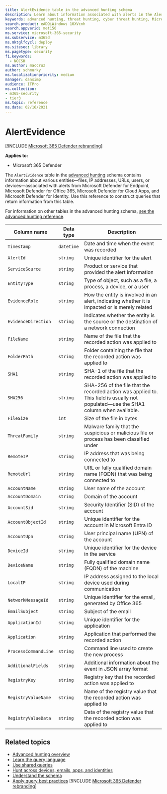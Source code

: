```yaml
---
title: AlertEvidence table in the advanced hunting schema
description: Learn about information associated with alerts in the AlertEvidence table of the advanced hunting schema
keywords: advanced hunting, threat hunting, cyber threat hunting, Microsoft 365 Defender, microsoft 365, m365, search, query, telemetry, schema reference, kusto, table, column, data type, description, AlertInfo, alert, entities, evidence, file, IP address, device, machine, user, account
search.product: eADQiWindows 10XVcnh
search.appverid: met150
ms.service: microsoft-365-security
ms.subservice: m365d
ms.mktglfcycl: deploy
ms.sitesec: library
ms.pagetype: security
f1.keywords: 
  - NOCSH
ms.author: maccruz
author: schmurky
ms.localizationpriority: medium
manager: dansimp
audience: ITPro
ms.collection: 
- m365-security
- tier3
ms.topic: reference
ms.date: 02/16/2021
---
```


# AlertEvidence

[!INCLUDE [Microsoft 365 Defender rebranding](../includes/microsoft-defender.md)]


**Applies to:**
- Microsoft 365 Defender

The `AlertEvidence` table in the [advanced hunting](advanced-hunting-overview.md) schema contains information about various entities—files, IP addresses, URLs, users, or devices—associated with alerts from Microsoft  Defender for Endpoint, Microsoft Defender for Office 365, Microsoft Defender for Cloud Apps, and Microsoft Defender for Identity. Use this reference to construct queries that return information from this table.

For information on other tables in the advanced hunting schema, [see the advanced hunting reference](advanced-hunting-schema-tables.md).

| Column name | Data type | Description |
|-------------|-----------|-------------|
| `Timestamp` | `datetime` | Date and time when the event was recorded |
| `AlertId` | `string` | Unique identifier for the alert |
| `ServiceSource` | `string` | Product or service that provided the alert information |
| `EntityType` | `string` | Type of object, such as a file, a process, a device, or a user |
| `EvidenceRole` | `string` | How the entity is involved in an alert, indicating whether it is impacted or is merely related |
| `EvidenceDirection` | `string` | Indicates whether the entity is the source or the destination of a network connection |
| `FileName` | `string` | Name of the file that the recorded action was applied to |
| `FolderPath` | `string` | Folder containing the file that the recorded action was applied to |
| `SHA1` | `string` | SHA-1 of the file that the recorded action was applied to |
| `SHA256` | `string` | SHA-256 of the file that the recorded action was applied to. This field is usually not populated—use the SHA1 column when available. |
| `FileSize` | `int` | Size of the file in bytes |
| `ThreatFamily` | `string` | Malware family that the suspicious or malicious file or process has been classified under |
| `RemoteIP` | `string` | IP address that was being connected to |
| `RemoteUrl` | `string` | URL or fully qualified domain name (FQDN) that was being connected to |
| `AccountName` | `string` | User name of the account |
| `AccountDomain` | `string` | Domain of the account |
| `AccountSid` | `string` | Security Identifier (SID) of the account |
| `AccountObjectId` | `string` | Unique identifier for the account in Microsoft Entra ID |
| `AccountUpn` | `string` | User principal name (UPN) of the account |
| `DeviceId` | `string` | Unique identifier for the device in the service |
| `DeviceName` | `string` | Fully qualified domain name (FQDN) of the machine |
| `LocalIP` | `string` | IP address assigned to the local device used during communication |
| `NetworkMessageId` | `string` | Unique identifier for the email, generated by Office 365 |
| `EmailSubject` | `string` | Subject of the email |
| `ApplicationId` | `string` | Unique identifier for the application |
| `Application` | `string` | Application that performed the recorded action |
| `ProcessCommandLine` | `string` | Command line used to create the new process |
| `AdditionalFields` | `string` | Additional information about the event in JSON array format |
| `RegistryKey` |`string` | Registry key that the recorded action was applied to |
| `RegistryValueName` |`string` | Name of the registry value that the recorded action was applied to |
| `RegistryValueData` |`string` | Data of the registry value that the recorded action was applied to |

## Related topics
- [Advanced hunting overview](advanced-hunting-overview.md)
- [Learn the query language](advanced-hunting-query-language.md)
- [Use shared queries](advanced-hunting-shared-queries.md)
- [Hunt across devices, emails, apps, and identities](advanced-hunting-query-emails-devices.md)
- [Understand the schema](advanced-hunting-schema-tables.md)
- [Apply query best practices](advanced-hunting-best-practices.md)
[!INCLUDE [Microsoft 365 Defender rebranding](../../includes/defender-m3d-techcommunity.md)]
